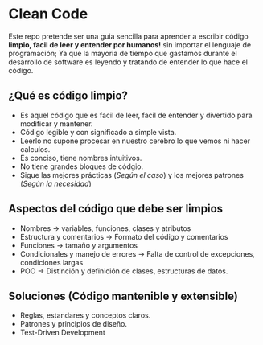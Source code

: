 # Clean Code
Este repo pretende ser una guia sencilla para aprender a escribir código **limpio, facil de leer y entender por humanos!** sin importar el lenguaje de programación; Ya que la mayoria de tiempo que gastamos durante el desarrollo de software es leyendo y tratando de entender lo que hace el código.

## ¿Qué es código limpio?
* Es aquel código que es facil de leer, facil de entender y divertido para modificar y mantener.
* Código legible y con significado a simple vista.
* Leerlo no supone procesar en nuestro cerebro lo que vemos ni hacer calculos.
* Es conciso, tiene nombres intuitivos.
* No tiene grandes bloques de códgio.
* Sigue las mejores prácticas (_Según el caso_) y los mejores patrones (_Según la necesidad_)

## Aspectos del código que debe ser limpios
* Nombres -> variables, funciones, clases y atributos
* Estructura y comentarios -> Formato del código y comentarios
* Funciones -> tamaño y argumentos
* Condicionales y manejo de errores -> Falta de control de excepciones, condiciones largas
* POO -> Distinción y definición de clases, estructuras de datos.

## Soluciones (Código mantenible y extensible)
* Reglas, estandares y conceptos claros.
* Patrones y principios de diseño.
* Test-Driven Development
